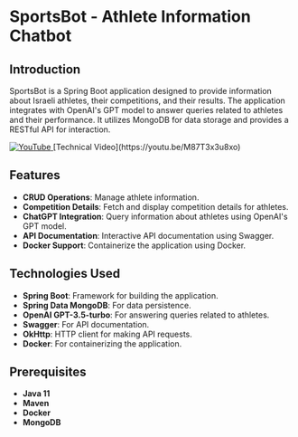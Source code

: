 # SportsBot - Athlete Information Chatbot

## Introduction
SportsBot is a Spring Boot application designed to provide information about Israeli athletes, their competitions, and their results. The application integrates with OpenAI's GPT model to answer queries related to athletes and their performance. It utilizes MongoDB for data storage and provides a RESTful API for interaction.

<a href="https://youtu.be/M87T3x3u8xo">
  <img src="https://img.shields.io/badge/YouTube-red?style=flat-square&logo=youtube" alt="YouTube">
</a> [Technical Video](https://youtu.be/M87T3x3u8xo)





## Features
- **CRUD Operations**: Manage athlete information.
- **Competition Details**: Fetch and display competition details for athletes.
- **ChatGPT Integration**: Query information about athletes using OpenAI's GPT model.
- **API Documentation**: Interactive API documentation using Swagger.
- **Docker Support**: Containerize the application using Docker.

## Technologies Used
- **Spring Boot**: Framework for building the application.
- **Spring Data MongoDB**: For data persistence.
- **OpenAI GPT-3.5-turbo**: For answering queries related to athletes.
- **Swagger**: For API documentation.
- **OkHttp**: HTTP client for making API requests.
- **Docker**: For containerizing the application.

## Prerequisites
- **Java 11**
- **Maven**
- **Docker**
- **MongoDB**

